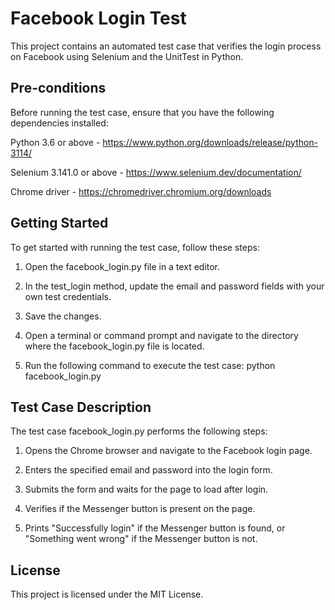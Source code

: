
# Facebook Login Test

This project contains an automated test case that verifies the login process on Facebook using Selenium and the UnitTest in Python.

## Pre-conditions

Before running the test case, ensure that you have the following dependencies installed:

Python 3.6 or above - https://www.python.org/downloads/release/python-3114/

Selenium 3.141.0 or above - https://www.selenium.dev/documentation/

Chrome driver - https://chromedriver.chromium.org/downloads




## Getting Started

To get started with running the test case, follow these steps:

1. Open the facebook_login.py file in a text editor.

2. In the test_login method, update the email and password fields with your own test credentials.

3. Save the changes.

4. Open a terminal or command prompt and navigate to the directory where the facebook_login.py file is located.

5. Run the following command to execute the test case: python facebook_login.py

## Test Case Description

The test case facebook_login.py performs the following steps:

1. Opens the Chrome browser and navigate to the Facebook login page.

2. Enters the specified email and password into the login form.

3. Submits the form and waits for the page to load after login.

4. Verifies if the Messenger button is present on the page.

5. Prints "Successfully login" if the Messenger button is found, or "Something went wrong" if the Messenger button is not.

## License


This project is licensed under the MIT License.

